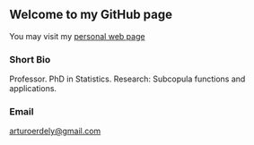 ## Welcome to my GitHub page

You may visit my [personal web page](https://sites.google.com/site/arturoerdely/)

### Short Bio

Professor. PhD in Statistics. Research: Subcopula functions and applications.

### Email

arturoerdely@gmail.com
